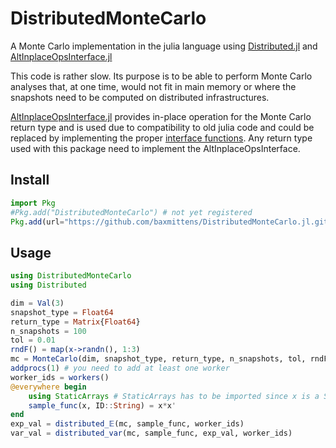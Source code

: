 # DistributedMonteCarlo
A Monte Carlo implementation in the julia language using [Distributed.jl](https://docs.julialang.org/en/v1/stdlib/Distributed/) and [AltInplaceOpsInterface.jl](https://github.com/baxmittens/AltInplaceOpsInterface.jl)

This code is rather slow. Its purpose is to be able to perform Monte Carlo analyses that, at one time, would not fit in main memory or where the snapshots need to be computed on distributed infrastructures. 

[AltInplaceOpsInterface.jl](https://github.com/baxmittens/AltInplaceOpsInterface.jl) provides in-place operation for the Monte Carlo return type and is used due to compatibility to old julia code and could be replaced by implementing the proper [interface functions](https://docs.julialang.org/en/v1/manual/interfaces/). Any return type used with this package need to implement the AltInplaceOpsInterface.


## Install

```julia
import Pkg
#Pkg.add("DistributedMonteCarlo") # not yet registered
Pkg.add(url="https://github.com/baxmittens/DistributedMonteCarlo.jl.git")
```

## Usage

```julia
using DistributedMonteCarlo
using Distributed

dim = Val(3)
snapshot_type = Float64
return_type = Matrix{Float64}
n_snapshots = 100
tol = 0.01
rndF() = map(x->randn(), 1:3)
mc = MonteCarlo(dim, snapshot_type, return_type, n_snapshots, tol, rndF)
addprocs(1) # you need to add at least one worker
worker_ids = workers()
@everywhere begin
	using StaticArrays # StaticArrays has to be imported since x is a SVector
	sample_func(x, ID::String) = x*x'
end
exp_val = distributed_𝔼(mc, sample_func, worker_ids)
var_val = distributed_var(mc, sample_func, exp_val, worker_ids)
```

